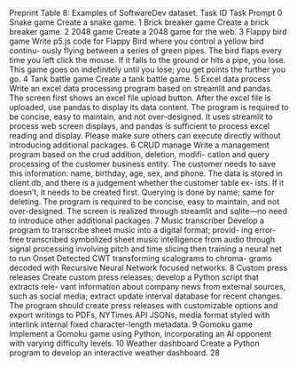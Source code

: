 Preprint
Table 8: Examples of SoftwareDev dataset.
Task ID Task
Prompt
0
Snake game
Create a snake game.
1
Brick breaker game
Create a brick breaker game.
2
2048 game
Create a 2048 game for the web.
3
Flappy bird game
Write p5.js code for Flappy Bird where you control a yellow bird continu-
ously flying between a series of green pipes. The bird flaps every time you
left click the mouse. If it falls to the ground or hits a pipe, you lose. This
game goes on indefinitely until you lose; you get points the further you go.
4
Tank battle game
Create a tank battle game.
5
Excel data process
Write an excel data processing program based on streamlit and pandas. The
screen first shows an excel file upload button. After the excel file is uploaded,
use pandas to display its data content. The program is required to be concise,
easy to maintain, and not over-designed. It uses streamlit to process web
screen displays, and pandas is sufficient to process excel reading and display.
Please make sure others can execute directly without introducing additional
packages.
6
CRUD manage
Write a management program based on the crud addition, deletion, modifi-
cation and query processing of the customer business entity. The customer
needs to save this information: name, birthday, age, sex, and phone. The data
is stored in client.db, and there is a judgement whether the customer table ex-
ists. If it doesn’t, it needs to be created first. Querying is done by name; same
for deleting. The program is required to be concise, easy to maintain, and not
over-designed. The screen is realized through streamlit and sqlite—no need
to introduce other additional packages.
7
Music transcriber
Develop a program to transcribe sheet music into a digital format; provid-
ing error-free transcribed symbolized sheet music intelligence from audio
through signal processing involving pitch and time slicing then training a
neural net to run Onset Detected CWT transforming scalograms to chroma-
grams decoded with Recursive Neural Network focused networks.
8
Custom press releases Create custom press releases; develop a Python script that extracts rele-
vant information about company news from external sources, such as social
media; extract update interval database for recent changes. The program
should create press releases with customizable options and export writings
to PDFs, NYTimes API JSONs, media format styled with interlink internal
fixed character-length metadata.
9
Gomoku game
Implement a Gomoku game using Python, incorporating an AI opponent
with varying difficulty levels.
10
Weather dashboard
Create a Python program to develop an interactive weather dashboard.
28
